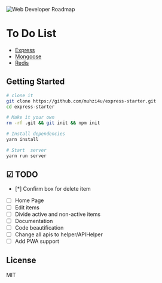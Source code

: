 ![Web Developer Roadmap](https://i.imgur.com/oxsayps.png)

# To Do List

* [Express](https://expressjs.com/)
* [Mongoose](http://mongoosejs.com/)
* [Redis](https://redis.io/)

## Getting Started

```sh
# clone it
git clone https://github.com/muhzi4u/express-starter.git
cd express-starter

# Make it your own
rm -rf .git && git init && npm init

# Install dependencies
yarn install

# Start  server
yarn run server
```

## ☑ TODO

* [*] Confirm box for delete item
* [ ] Home Page
* [ ] Edit items
* [ ] Divide active and non-active items
* [ ] Documentation
* [ ] Code beautification
* [ ] Change all apis to helper/APIHelper
* [ ] Add PWA support

## License

MIT
